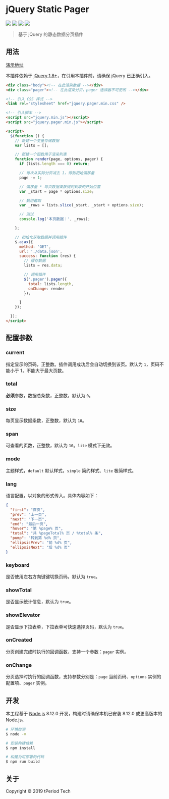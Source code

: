 # jQuery Static Pager

![ ](https://img.shields.io/badge/node.js-v8.12.0-brightgreen.svg)
![ ](https://img.shields.io/badge/npm-v6.4.1-brightgreen.svg)
![ ](https://img.shields.io/badge/gulp-v4.0.0-orange.svg)
![ ](https://img.shields.io/badge/jQuery-0769ad.svg)

> 基于 jQuery 的静态数据分页插件

## 用法

[演示地址](https://codepen.io/djyuning/full/dLqyEX)

本插件依赖于 [jQuery 1.8+](https://github.com/jquery/jquery/releases?after=1.8.3%2B1)，在引用本插件前，请确保 jQuery 已正确引入。


```html
<div class="body"><!-- 在此渲染数据 --></div>
<div class="pager"><!-- 在此渲染分页，pager 选择器不可更改 --></div>

<!-- 引入 CSS 样式 -->
<link rel="stylesheet" href="jquery.pager.min.css" />

<!-- 引入脚本 -->
<script src="jquery.min.js"></script>
<script src="jquery.pager.min.js"></script>

<script>
  $(function () {
    // 新建一个变量存储数据
    var lists = [];

    // 新建一个函数用于渲染列表
    function render(page, options, pager) {
      if (lists.length === 0) return;

      // 每次从实际分页减去 1，得到初始偏移量
      page -= 1;

      // 偏移量 * 每页数据条数得到截取的开始位置
      var _start = page * options.size;

      // 数组截取
      var _rows = lists.slice(_start, _start + options.size);

      // 测试
      console.log('本页数据：', _rows);

    };

    // 初始化获取数据并调用插件
    $.ajax({
      method: 'GET',
      url: './data.json',
      success: function (res) {
        // 缓存数据
        lists = res.data;

        // 调用插件
        $('.pager').pager({
          total: lists.length,
          onChange: render
        });

      }
    });

  });
</script>
```

## 配置参数

### current

指定显示的页码，正整数。插件调用成功后会自动切换到该页。默认为 `1`，页码不能小于 1，不能大于最大页数。

### total

**必须**参数，数据总条数，正整数，默认为 `0`。

### size

每页显示数据条数，正整数，默认为 `10`。

### span

可查看的页数，正整数，默认为 `10`。`lite` 模式下无效。

### mode

主题样式，`default` 默认样式，`simple` 简约样式、`lite` 极简样式。

### lang

语言配置，以对象的形式传入。具体内容如下：

```json
{
  "first": "首页",
  "prev": "上一页",
  "next": "下一页",
  "end": "最后一页",
  "hover": "第 %page% 页",
  "total": "共 %pageTotal% 页 / %total% 条",
  "pump": "转到第 %d% 页",
  "ellipsisPrev": "前 %d% 页",
  "ellipsisNext": "后 %d% 页"
}
```

### keyboard

是否使用左右方向键键切换页码，默认为 `true`。

### showTotal

是否显示统计信息，默认为 `true`。

### showElevator

是否显示下拉表单，下拉表单可快速选择页码，默认为 `true`。

### onCreated

分页创建完成时执行的回调函数，支持一个参数：`pager` 实例。

### onChange

分页选择时执行的回调函数，支持参数分别是：`page` 当前页码、`options` 实例的配置项、`pager` 实例。

## 开发

本工程基于 [Node.js](https://nodejs.org/en/) 8.12.0 开发，构建时请确保本机已安装 8.12.0 或更高版本的 Node.js。

```bash
# 环境检测
$ node -v

# 安装构建依赖
$ npm install

# 构建为可部署的代码
$ npm run build
```

## 关于

Copyright &copy; 2019 tPeriod Tech
